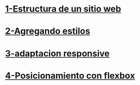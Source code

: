 # [1-Estructura de un sitio web](https://github.com/LucianoCarr/Mercado-Liebre/tree/rama-1)

# [2-Agregando estilos](https://github.com/LucianoCarr/Mercado-Liebre/tree/rama-2)

# [3-adaptacion responsive](https://github.com/LucianoCarr/Mercado-Liebre/tree/rama-3)

# [4-Posicionamiento con flexbox](https://github.com/LucianoCarr/Mercado-Liebre/tree/rama-4)

